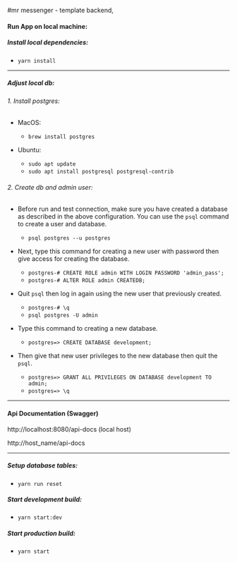 #mr messenger - template backend,

#### Run App on local machine:

##### Install local dependencies:
- `yarn install`

------------

##### Adjust local db:
###### 1.  Install postgres:
 - MacOS:
   - `brew install postgres`

- Ubuntu:
  - `sudo apt update`
  - `sudo apt install postgresql postgresql-contrib`

###### 2. Create db and admin user:
 - Before run and test connection, make sure you have created a database as described in the above configuration. You can use the `psql` command to create a user and database.
   - `psql postgres --u postgres`

- Next, type this command for creating a new user with password then give access for creating the database.
  - `postgres-# CREATE ROLE admin WITH LOGIN PASSWORD 'admin_pass';`
  - `postgres-# ALTER ROLE admin CREATEDB;`

- Quit `psql` then log in again using the new user that previously created.
  - `postgres-# \q`
  - `psql postgres -U admin`

- Type this command to creating a new database.
  - `postgres=> CREATE DATABASE development;`

- Then give that new user privileges to the new database then quit the `psql`.
  - `postgres=> GRANT ALL PRIVILEGES ON DATABASE development TO admin;`
  - `postgres=> \q`
 
 ------------

#### Api Documentation (Swagger)

http://localhost:8080/api-docs (local host)

http://host_name/api-docs

------------

 ##### Setup database tables:
 - `yarn run reset`
 
 ##### Start development build:
 - `yarn start:dev`

 ##### Start production build:
 - `yarn start`
 
